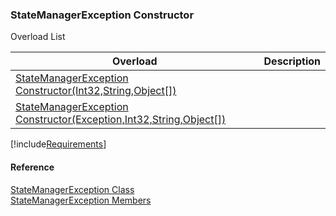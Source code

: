 ﻿### StateManagerException Constructor

Overload List

| Overload | Description |
| --- | --- |
| [StateManagerException Constructor(Int32,String,Object\[\])](FChoice.Common~FChoice.Common.State.StateManagerException~_ctor(Int32,String,Object[]).md) |   |
| [StateManagerException Constructor(Exception,Int32,String,Object\[\])](FChoice.Common~FChoice.Common.State.StateManagerException~_ctor(Exception,Int32,String,Object[]).md) |   |

[!include[Requirements](../partials/requirements.md)]



#### Reference

[StateManagerException Class](FChoice.Common~FChoice.Common.State.StateManagerException.md)  
[StateManagerException Members](FChoice.Common~FChoice.Common.State.StateManagerException_members.md)